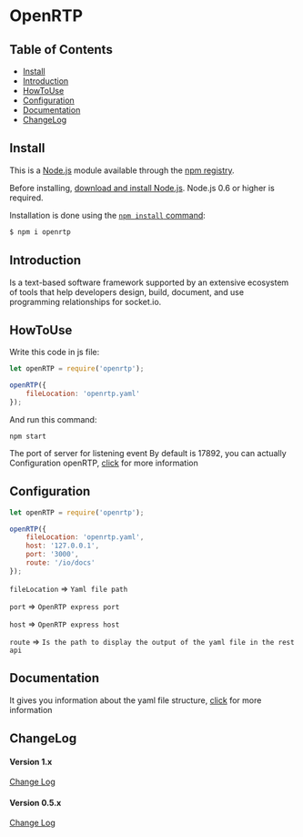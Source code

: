 # OpenRTP

## Table of Contents

- [Install](#install)
- [Introduction](#introduction)
- [HowToUse](#howtouse)
- [Configuration](#configuration)
- [Documentation](#documentation)
- [ChangeLog](#changelog)

## Install

This is a [Node.js](https://nodejs.org/en/) module available through the
[npm registry](https://www.npmjs.com/).

Before installing, [download and install Node.js](https://nodejs.org/en/download/). Node.js 0.6 or higher is required.

Installation is done using the
[`npm install` command](https://docs.npmjs.com/getting-started/installing-npm-packages-locally):

```sh
$ npm i openrtp
```

## Introduction

Is a text-based software framework supported by an extensive ecosystem of tools that help developers design, build,
document, and use programming relationships for socket.io.

## HowToUse

Write this code in js file:

```js
let openRTP = require('openrtp');

openRTP({
    fileLocation: 'openrtp.yaml'
});
```

And run this command:

```shell
npm start
```

The port of server for listening event By default is 17892, you can actually Configuration
openRTP, [click](https://github.com/treegex/openrtp#Configuration) for more information

## Configuration

```js
let openRTP = require('openrtp');

openRTP({
    fileLocation: 'openrtp.yaml',
    host: '127.0.0.1',
    port: '3000',
    route: '/io/docs'
});
```


`fileLocation` => `Yaml file path`

`port` => `OpenRTP express port`

`host` => `OpenRTP express host`

`route` => `Is the path to display the output of the yaml file in the rest api`


## Documentation

It gives you information about the yaml file structure, [click](https://github.com/treegex/openrtp/tree/main/docs/docs.md) for more information


## ChangeLog

#### Version 1.x
[Change Log](https://github.com/treegex/openrtp/tree/main/CHANGELOG/1.x/CHANGELOG.md)

#### Version 0.5.x
[Change Log](https://github.com/treegex/openrtp/tree/main/CHANGELOG/0.5.x/CHANGELOG.md)
